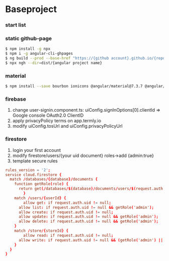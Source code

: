 # Baseproject

### start list

### static github-page
```bash
$ npm install -g npx
$ npm i -g angular-cli-ghpages
$ ng build --prod --base-href "https://{github account}.github.io/{repo name}/"
$ npx ngh --dir=dist/{angular project name}
```

### material
```bash
$ npm install --save bourbon ionicons @angular/material@7.3.7 @angular/cdk@7.3.7 @angular/animations@7.2.15 hammerjs @angular/material-moment-adapter@7.3.7 firebase @angular/fire firebaseui
```

### firebase
1. change user-signin.component.ts: uiConfig.signInOptions[0].clientId => Google console OAuth2.0 ClientID
2. apply privacyPolicy terms on app.termly.io
3. modify uiConfig.tosUrl and uiConfig.privacyPolicyUrl

### firestore
1. login your first account
2. modify firestore/users/{your uid document} roles->add {admin:true}
3. template secure rules
```conf
rules_version = '2';
service cloud.firestore {
  match /databases/{database}/documents {
  	function getRole(role) {
      return get(/databases/$(database)/documents/users/$(request.auth.uid)).data.roles[role]
		}
    match /users/{userId} {
    	allow get: if request.auth.uid != null;
      allow list: if request.auth.uid != null && getRole('admin');
      allow create: if request.auth.uid != null;
      allow update: if request.auth.uid != null && getRole('admin');
      allow delete: if request.auth.uid != null && getRole('admin');
    }
    match /store/{storeId} {
    	allow read: if request.auth.uid != null;
      allow write: if request.auth.uid != null && (getRole('admin') || getRole('editor'));
    }
  }
}
```
